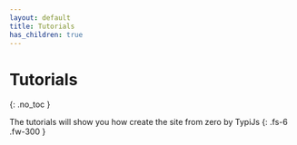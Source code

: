```yaml
---
layout: default
title: Tutorials
has_children: true
---
```


# Tutorials
{: .no_toc }

The tutorials will show you how create the site from zero by TypiJs
{: .fs-6 .fw-300 }